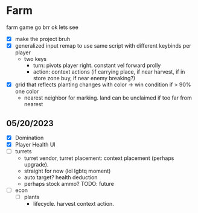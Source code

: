 # Farm
farm game go brr
ok lets see
- [x] make the project bruh
- [x] generalized input remap to use same script with different keybinds per player
  - two keys
    - turn: pivots player right. constant vel forward prolly
    - action: context actions (if carrying place, if near harvest, if in store zone buy, if near enemy breaking?)
- [x] grid that reflects planting changes with color -> win condition if > 90% one color
  - nearest neighbor for marking. land can be unclaimed if too far from nearest

## 05/20/2023
- [x] Domination
- [x] Player Health UI
- [ ] turrets
  - turret vendor, turret placement: context placement (perhaps upgrade).
  - straight for now (lol lgbtq moment)
  - auto target? health deduction
  - perhaps stock ammo? TODO: future
- [ ] econ
  - [ ] plants
    - lifecycle. harvest context action.
